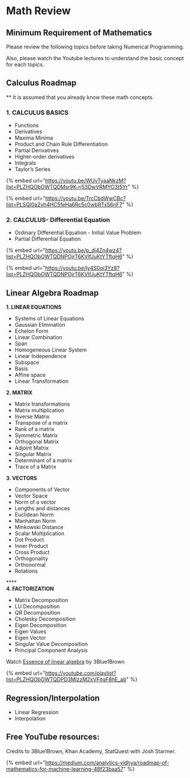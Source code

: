 # Math Review

## Minimum Requirement of Mathematics

Please review the following topics before taking Numerical Programming.

Also, please watch the Youtube lectures to understand the basic concept for each topics.

## Calculus Roadmap <a href="#7309" id="7309"></a>

\*\* It is assumed that you already know these math concepts.

### **1. CALCULUS BASICS**

* Functions
* Derivatives
* Maxima Minima
* Product and Chain Rule Differentiation
* Partial Derivatives
* Higher-order derivatives
* Integrals
* Taylor’s Series



{% embed url="https://youtu.be/WUvTyaaNkzM?list=PLZHQObOWTQDMsr9K-rj53DwVRMYO3t5Yr" %}

{% embed url="https://youtu.be/TrcCbdWwCBc?list=PLSQl0a2vh4HC5feHa6Rc5c0wbRTx56nF7" %}



### **2. CALCULUS- Differential Equation**

* Ordinary Differential Equation - Initial Value Problem
* Partial Differential Equation

{% embed url="https://youtu.be/p_di4Zn4wz4?list=PLZHQObOWTQDNPOjrT6KVlfJuKtYTftqH6" %}

{% embed url="https://youtu.be/ly4S0oi3Yz8?list=PLZHQObOWTQDNPOjrT6KVlfJuKtYTftqH6" %}

## Linear Algebra Roadmap <a href="#87b4" id="87b4"></a>

**1. LINEAR EQUATIONS**

* Systems of Linear Equations
* Gaussian Elimination
* Echelon Form
* Linear Combination
* Span
* Homogeneous Linear System
* Linear Independence
* Subspace
* Basis
* Affine space
* Linear Transformation

**2. MATRIX**

* Matrix transformations
* Matrix multiplication
* Inverse Matrix
* Transpose of a matrix
* Rank of a matrix
* Symmetric Matrix
* Orthogonal Matrix
* Adjoint Matrix
* Singular Matrix
* Determinant of a matrix
* Trace of a Matrix

**3. VECTORS**

* Components of Vector
* Vector Space
* Norm of a vector
* Lengths and distances
* Euclidean Norm
* Manhattan Norm
* Minkowski Distance
* Scalar Multiplication
* Dot Product
* Inner Product
* Cross Product
* Orthogonality
* Orthonormal
* Rotations

\*\*\*\*\
**4. FACTORIZATION**‌

* Matrix Decomposition
* LU Decomposition
* QR Decomposition
* Cholesky Decomposition
* Eigen Decomposition
* Eigen Values
* Eigen Vector
* Singular Value Decomposition
* Principal Component Analysis

Watch [Essence of linear algebra](https://www.youtube.com/watch?v=fNk\_zzaMoSs\&list=PLZHQObOWTQDPD3MizzM2xVFitgF8hE\_ab) by 3Blue1Brown

{% embed url="https://youtube.com/playlist?list=PLZHQObOWTQDPD3MizzM2xVFitgF8hE_ab" %}



## **Regression/Interpolation**

* Linear Regression
* Interpolation

## **Free YouTube resources:** <a href="#af9a" id="af9a"></a>

Credits to 3Blue1Brown, Khan Academy, StatQuest with Josh Starmer.

{% embed url="https://medium.com/analytics-vidhya/roadmap-of-mathematics-for-machine-learning-48f23baa57" %}
